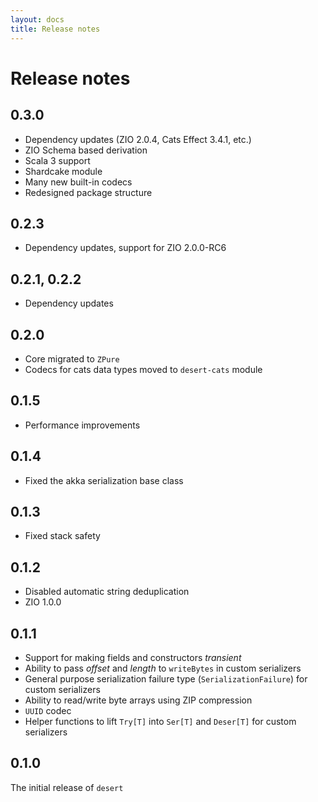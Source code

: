 ```yaml
---
layout: docs
title: Release notes
---
```


# Release notes

## 0.3.0
- Dependency updates (ZIO 2.0.4, Cats Effect 3.4.1, etc.)
- ZIO Schema based derivation
- Scala 3 support
- Shardcake module
- Many new built-in codecs
- Redesigned package structure

## 0.2.3
- Dependency updates, support for ZIO 2.0.0-RC6

## 0.2.1, 0.2.2 
- Dependency updates

## 0.2.0
- Core migrated to `ZPure`
- Codecs for cats data types moved to `desert-cats` module

## 0.1.5
- Performance improvements

## 0.1.4
- Fixed the akka serialization base class

## 0.1.3
- Fixed stack safety

## 0.1.2
- Disabled automatic string deduplication
- ZIO 1.0.0

## 0.1.1
- Support for making fields and constructors *transient*
- Ability to pass _offset_ and _length_ to `writeBytes` in custom serializers
- General purpose serialization failure type (`SerializationFailure`) for custom serializers
- Ability to read/write byte arrays using ZIP compression
- `UUID` codec
- Helper functions to lift `Try[T]` into `Ser[T]` and `Deser[T]` for custom serializers

## 0.1.0
The initial release of `desert`